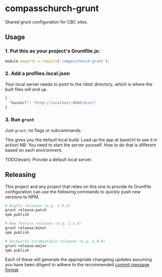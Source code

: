 compasschurch-grunt
===================

Shared grunt configuration for CBC sites.

Usage
-----

### 1. Put this as your project's Gruntfile.js:

```js
module.exports = require('compasschurch-grunt');
```

### 2. Add a profiles.local.json
Your local server needs to point to the /dist/ directory,
which is where the built files will end up.

```json
{
  "baseUrl": "http://localhost:8080/dist/"
}
```

### 3. Run `grunt`
Just `grunt`; no flags or subcommands.

This gives you the default local build.
Load up the app at baseUrl to see it in action!
NB: You need to start the server yourself.
How to do that is different based on each environment.

TODO(evan): Provide a default local server.

Releasing
---------
This project and any project that relies on this one to provide
its Gruntfile configuration can use the following commands to
quickly push new versions to NPM.

```sh
# Bugfix releases (e.g. 1.0.x)
grunt release:patch
npm publish

# New feature releases (e.g. 1.x.0)
grunt release:minor
npm publish

# Backwards-incompatible releases (e.g. x.0.0)
grunt release:major
npm publish
```

Each of these will generate the appropriate changelog updates
assuming you have been diligent to adhere to the recommended
[commit message format][1].

 [1]: https://docs.google.com/document/d/1QrDFcIiPjSLDn3EL15IJygNPiHORgU1_OOAqWjiDU5Y/edit
